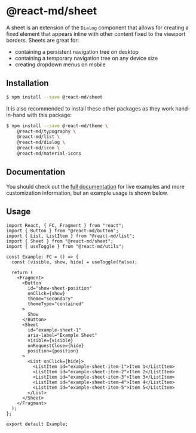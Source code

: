 # @react-md/sheet

A sheet is an extension of the `Dialog` component that allows for creating a
fixed element that appears inline with other content fixed to the viewport
borders. Sheets are great for:

- containing a persistent navigation tree on desktop
- containing a temporary navigation tree on any device size
- creating dropdown menus on mobile

## Installation

```sh
$ npm install --save @react-md/sheet
```

It is also recommended to install these other packages as they work hand-in-hand
with this package:

```sh
$ npm install --save @react-md/theme \
    @react-md/typography \
    @react-md/list \
    @react-md/dialog \
    @react-md/icon \
    @react-md/material-icons
```

<!-- DOCS_REMOVE -->

## Documentation

You should check out the
[full documentation](https://react-md.dev/packages/sheet/demos) for live
examples and more customization information, but an example usage is shown
below.

<!-- DOCS_REMOVE_END -->

## Usage

```tsx
import React, { FC, Fragment } from "react";
import { Button } from "@react-md/button";
import { List, ListItem } from "@react-md/list";
import { Sheet } from "@react-md/sheet";
import { useToggle } from "@react-md/utils";

const Example: FC = () => {
  const [visible, show, hide] = useToggle(false);

  return (
    <Fragment>
      <Button
        id="show-sheet-position"
        onClick={show}
        theme="secondary"
        themeType="contained"
      >
        Show
      </Button>
      <Sheet
        id="example-sheet-1"
        aria-label="Example Sheet"
        visible={visible}
        onRequestClose={hide}
        position={position}
      >
        <List onClick={hide}>
          <ListItem id="example-sheet-item-1">Item 1</ListItem>
          <ListItem id="example-sheet-item-2">Item 2</ListItem>
          <ListItem id="example-sheet-item-3">Item 3</ListItem>
          <ListItem id="example-sheet-item-4">Item 4</ListItem>
          <ListItem id="example-sheet-item-5">Item 5</ListItem>
        </List>
      </Sheet>
    </Fragment>
  );
};

export default Example;
```
